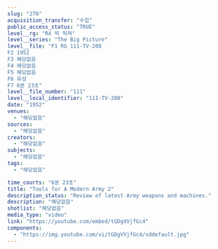 ```yaml
---
slug: "276"
acquisition_transfer: "수집"
public_access_status: "TRUE"
level__rg: "R4 빅 픽쳐"
level__series: "The Big Picture"
level__file: "F1 RG 111-TV-208
F2 1952
F3 해당없음
F4 해당없음
F5 해당없음
F6 유성
F7 6분 23초"
level__file_number: "111"
level__local_identifier: "111-TV-208"
date: "1952"
venues: 
  - "해당없음"
sources: 
  - "해당없음"
creators: 
  - "해당없음"
subjects: 
  - "해당없음"
tags: 
  - "해당없음"

time_courts: "6분 23초"
title: "Tools for A Modern Army 2"
description_status: "Review of latest Army weapons and machines."
description: "해당없음"
shotlist: "해당없음"
media_type: "video"
link: "https://youtube.com/embed/tGDgVVjfGc4"
components: 
  - "https://img.youtube.com/vi/tGDgVVjfGc4/sddefault.jpg"
---
```

